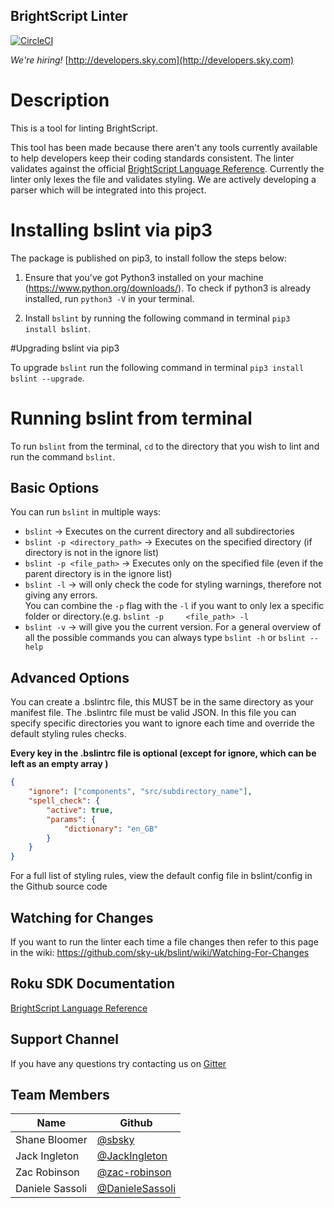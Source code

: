 ## BrightScript Linter
[![CircleCI](https://circleci.com/gh/sky-uk/bslint/tree/master.svg?style=shield&circle-token=a9218a324d2d7bebd187a00fdc170b6a11a17462)](https://circleci.com/gh/sky-uk/bslint/tree/master)

*We're hiring!*
[http://developers.sky.com](http://developers.sky.com)

# Description

This is a tool for linting BrightScript.

This tool has been made because there aren't any tools currently available to help developers keep their coding standards consistent.
The linter validates against the official [BrightScript Language Reference](https://sdkdocs.roku.com/display/sdkdoc/BrightScript+Language+Reference).
Currently the linter only lexes the file and validates styling. We are actively developing a parser which will be integrated into this project.

# Installing bslint via pip3

The package is published on pip3, to install follow the steps below:

1. Ensure that you've got Python3 installed on your machine (https://www.python.org/downloads/).
   To check if python3 is already installed, run `python3 -V` in your terminal.

2. Install `bslint` by running the following command in terminal `pip3 install bslint`.

#Upgrading bslint via pip3

To upgrade `bslint` run the following command in terminal `pip3 install bslint --upgrade`.

# Running bslint from terminal

To run `bslint` from the terminal, `cd` to the directory that you wish to lint and run the command `bslint`.

## Basic Options

You can run `bslint` in multiple ways:
* `bslint` -> Executes on the current directory and all subdirectories
* `bslint -p <directory_path>` -> Executes on the specified directory (if directory is not in the ignore list)
* `bslint -p <file_path>` -> Executes only on the specified file (even if the parent directory is in the ignore list)
* `bslint -l` -> will only check the code for styling warnings, therefore not giving any errors.  
   You can combine the `-p` flag with the `-l` if you want to only lex a specific folder or directory.(e.g. `bslint -p     <file_path> -l` 
* `bslint -v` -> will give you the current version. 
For a general overview of all the possible commands you can always type `bslint -h` or `bslint --help`


## Advanced Options

You can create a .bslintrc file, this MUST be in the same directory as your manifest file. 
The .bslintrc file must be valid JSON.
In this file you can specify specific directories you want to ignore each time and override the default styling rules checks. 

**Every key in the .bslintrc file is optional (except for ignore, which can be left as an empty array )**

```json
{
    "ignore": ["components", "src/subdirectory_name"],
    "spell_check": {
        "active": true,
        "params": {
            "dictionary": "en_GB"
        }
    }
}
```

For a full list of styling rules, view the default config file in bslint/config in the Github source code



## Watching for Changes

If you want to run the linter each time a file changes then refer to this page in the wiki: https://github.com/sky-uk/bslint/wiki/Watching-For-Changes

## Roku SDK Documentation
[BrightScript Language Reference](https://sdkdocs.roku.com/display/sdkdoc/BrightScript+Language+Reference)

## Support Channel
If you have any questions try contacting us on [Gitter](https://gitter.im/bslint/Lobby?utm_source=share-link&utm_medium=link&utm_campaign=share-link)


## Team Members

Name |  Github
------------ | -------------
Shane Bloomer |  [@sbsky](http://github.com/sbsky)
Jack Ingleton | [@JackIngleton](http://github.com/JackIngleton)
Zac Robinson | [@zac-robinson](https://github.com/zac-robinson)
Daniele Sassoli | [@DanieleSassoli](https://github.com/DanieleSassoli)
